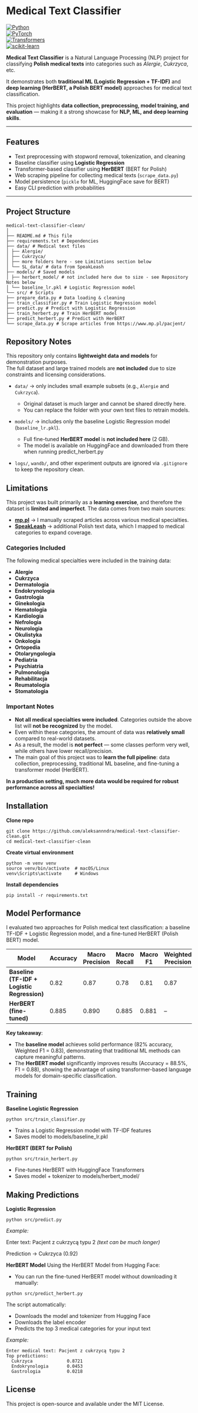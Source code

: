 # Medical Text Classifier  

[![Python](https://img.shields.io/badge/Python-3.10+-blue.svg)](https://www.python.org/)  
[![PyTorch](https://img.shields.io/badge/PyTorch-2.0+-red.svg)](https://pytorch.org/)  
[![Transformers](https://img.shields.io/badge/HuggingFace-Transformers-yellow.svg)](https://huggingface.co/transformers/)  
[![scikit-learn](https://img.shields.io/badge/scikit--learn-ML-orange.svg)](https://scikit-learn.org/)  

**Medical Text Classifier** is a Natural Language Processing (NLP) project for classifying **Polish medical texts** into categories such as *Alergie*, *Cukrzyca*, etc.  

It demonstrates both **traditional ML (Logistic Regression + TF-IDF)** and **deep learning (HerBERT, a Polish BERT model)** approaches for medical text classification.  

This project highlights **data collection, preprocessing, model training, and evaluation** — making it a strong showcase for **NLP, ML, and deep learning skills**.  

---

## Features  

- Text preprocessing with stopword removal, tokenization, and cleaning  
- Baseline classifier using **Logistic Regression**  
- Transformer-based classifier using **HerBERT** (BERT for Polish)  
- Web scraping pipeline for collecting medical texts (`scrape_data.py`)  
- Model persistence (`pickle` for ML, HuggingFace save for BERT)  
- Easy CLI prediction with probabilities  

---

## Project Structure  
```
medical-text-classifier-clean/
│
├── README.md # This file
├── requirements.txt # Dependencies
├── data/ # Medical text files
│ ├── Alergie/
│ ├── Cukrzyca/
│ ├── more folders here - see Limitations section below 
│ └── SL_data/ # data from SpeakLeash
├── models/ # Saved models
│ ├── herbert_model/ # not included here due to size - see Repository Notes below
│ └── baseline_lr.pkl # Logistic Regression model
└── src/ # Scripts
├── prepare_data.py # Data loading & cleaning
├── train_classifier.py # Train Logistic Regression model
├── predict.py # Predict with Logistic Regression
├── train_herbert.py # Train HerBERT model
├── predict_herbert.py # Predict with HerBERT
└── scrape_data.py # Scrape articles from https://www.mp.pl/pacjent/
```

## Repository Notes  

This repository only contains **lightweight data and models** for demonstration purposes.  
The full dataset and large trained models are **not included** due to size constraints and licensing considerations.  

- `data/` → only includes small example subsets (e.g., `Alergie` and `Cukrzyca`).  
  - Original dataset is much larger and cannot be shared directly here.  
  - You can replace the folder with your own text files to retrain models.  

- `models/` → includes only the baseline Logistic Regression model (`baseline_lr.pkl`).  
  - Full fine-tuned **HerBERT model** is **not included here** (2 GB). 
  - The model is available on HuggingFace and downloaded from there when running predict_herbert.py

- `logs/`, `wandb/`, and other experiment outputs are ignored via `.gitignore` to keep the repository clean.  

## Limitations

This project was built primarily as a **learning exercise**, and therefore the dataset is **limited and imperfect**. The data comes from two main sources:  

- **[mp.pl](https://www.mp.pl/pacjent/)** → I manually scraped articles across various medical specialties.
- **[SpeakLeash](https://speakleash.org/)** → additional Polish text data, which I mapped to medical categories to expand coverage.  

### Categories Included
The following medical specialties were included in the training data:

- **Alergie**  
- **Cukrzyca**  
- **Dermatologia**  
- **Endokrynologia**  
- **Gastrologia**  
- **Ginekologia**  
- **Hematologia**  
- **Kardiologia**  
- **Nefrologia**  
- **Neurologia**  
- **Okulistyka**  
- **Onkologia**  
- **Ortopedia**  
- **Otolaryngologia**  
- **Pediatria**  
- **Psychiatria**  
- **Pulmonologia**  
- **Rehabilitacja**  
- **Reumatologia**  
- **Stomatologia**  

### Important Notes
- **Not all medical specialties were included**. Categories outside the above list will **not be recognized** by the model.  
- Even within these categories, the amount of data was **relatively small** compared to real-world datasets.  
- As a result, the model is **not perfect** — some classes perform very well, while others have lower recall/precision.  
- The main goal of this project was to **learn the full pipeline**: data collection, preprocessing, traditional ML baseline, and fine-tuning a transformer model (HerBERT).  

**In a production setting, much more data would be required for robust performance across all specialties!**


## Installation  

**Clone repo**
```
git clone https://github.com/aleksannndra/medical-text-classifier-clean.git
cd medical-text-classifier-clean
```

**Create virtual environment**
```
python -m venv venv
source venv/bin/activate  # macOS/Linux
venv\Scripts\activate     # Windows
```

**Install dependencies**
```
pip install -r requirements.txt
```

## Model Performance

I evaluated two approaches for Polish medical text classification: a baseline TF-IDF + Logistic Regression model, and a fine-tuned HerBERT (Polish BERT) model.

| Model                          | Accuracy | Macro Precision | Macro Recall | Macro F1 | Weighted Precision | Weighted Recall | Weighted F1 |
|--------------------------------|----------|-----------------|--------------|----------|--------------------|-----------------|-------------|
| **Baseline (TF-IDF + Logistic Regression)** | 0.82     | 0.87            | 0.78         | 0.81     | 0.87               | 0.82            | 0.83        |
| **HerBERT (fine-tuned)**       | 0.885    | 0.890           | 0.885        | 0.881    | –                  | –               | –           |

**Key takeaway**:  
- The **baseline model** achieves solid performance (82% accuracy, Weighted F1 = 0.83), demonstrating that traditional ML methods can capture meaningful patterns.  
- The **HerBERT model** significantly improves results (Accuracy = 88.5%, F1 = 0.88), showing the advantage of using transformer-based language models for domain-specific classification.

## Training
**Baseline Logistic Regression**
```
python src/train_classifier.py
```

- Trains a Logistic Regression model with TF-IDF features
- Saves model to models/baseline_lr.pkl

**HerBERT (BERT for Polish)**
```
python src/train_herbert.py
```

- Fine-tunes HerBERT with HuggingFace Transformers
- Saves model + tokenizer to models/herbert_model/

## Making Predictions
**Logistic Regression**
```
python src/predict.py
```

*Example:*

Enter text: Pacjent z cukrzycą typu 2   *(text can be much longer)*

Prediction → Cukrzyca (0.92)

**HerBERT Model**
Using the HerBERT Model from Hugging Face:
- You can run the fine-tuned HerBERT model without downloading it manually:
```
python src/predict_herbert.py
```

The script automatically:

- Downloads the model and tokenizer from Hugging Face
- Downloads the label encoder
- Predicts the top 3 medical categories for your input text

*Example:*
```
Enter medical text: Pacjent z cukrzycą typu 2
Top predictions:
  Cukrzyca             0.8721
  Endokrynologia       0.0453
  Gastrologia          0.0218
```

## License

This project is open-source and available under the MIT License. 
































